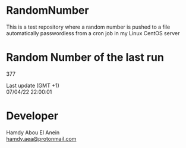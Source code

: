 # RandomNumber    
This is a test repository where a random number is pushed to a file automatically passwordless from a cron job in my Linux CentOS server    
# Random Number of the last run   
377
      
Last update (GMT +1)    
07/04/22 22:00:01
# Developer    
Hamdy Abou El Anein   
hamdy.aea@protonmail.com
